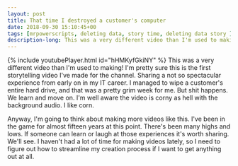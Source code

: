 ```yaml
---
layout: post
title: That time I destroyed a customer's computer
date: 2018-09-30 15:10:45+00
tags: [mrpowerscripts, deleting data, story time, deleting data story ]
description-long: This was a very different video than I'm used to making! I'm pretty sure this is the first storytelling video I've made for the channel. Sharing a not so spectacular experience from early on in my IT career. I managed to wipe a customer'ss entire hard drive, and that was a pretty grim week for me. But shit happens. We learn and move on. I'm well aware the video is corny as hell with the background audio. I like corn. 
---
```


{% include youtubePlayer.html id="hHMKyfGkiNY" %}
This was a very different video than I'm used to making! I'm pretty sure this is the first storytelling video I've made for the channel. Sharing a not so spectacular experience from early on in my IT career. I managed to wipe a customer's entire hard drive, and that was a pretty grim week for me. But shit happens. We learn and move on. I'm well aware the video is corny as hell with the background audio. I like corn. 

Anyway, I'm going to think about making more videos like this. I've been in the game for almost fifteen years at this point. There's been many highs and lows. If someone can learn or laugh at those experiences it's worth sharing. We'll see. I haven't had a lot of time for making videos lately, so I need to figure out how to streamline my creation process if I want to get anything out at all. 




